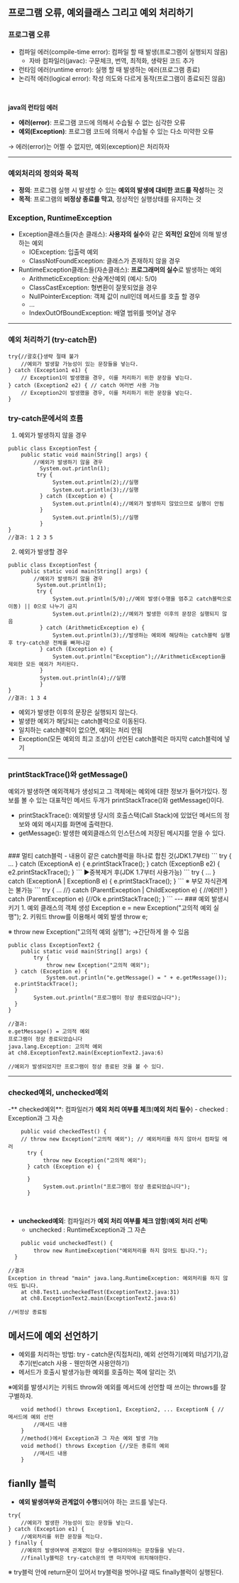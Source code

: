 ##  프로그램 오류, 예외클래스 그리고 예외 처리하기
### 프로그램 오류
- 컴파일 에러(compile-time error): 컴파일 할 때 발생(프로그램이 실행되지 않음)
	- 자바 컴파일러(javac): 구문체크, 번역, 최적화, 생략된 코드 추가
- 런타임 에러(runtime error): 실행 할 때 발생하는 에러(프로그램 종료)
- 논리적 에러(logical error): 작성 의도와 다르게 동작(프로그램이 종료되진 않음)
<br>

**java의 런타임 에러**
- **에러(error)**: 프로그램 코드에 의해서 수습될 수 없는 심각한 오류
- **예외(Exception)**: 프로그램 코드에 의해서 수습될 수 있는 다소 미약한 오류

→ 에러(error)는 어쩔 수 없지만, 예외(exception)은 처리하자

---
### 예외처리의 정의와 목적
- **정의**: 프로그램 실행 시 발생할 수 있는 **예외의 발생에 대비한 코드를 작성**하는 것
- **목적**: 프로그램의 **비정상 종료를 막고**, 정상적인 실행상태를 유지하는 것

### Exception, RuntimeException
- Exception클래스들(자손 클래스): **사용자의 실수**와 같은 **외적인 요인**에 의해 발생하는 예외 
	- IOException: 입출력 예외
	- ClassNotFoundException:  클래스가 존재하지 않을 경우
- RuntimeException클래스들(자손클래스): **프로그래머의 실수**로 발생하는 예외
	- ArithmeticException: 산술계산예외 (예시: 5/0)
	- ClassCastException: 형변환이 잘못되었을 경우 
	- NullPointerException: 객체 값이 null인데 메서드를 호출 할 경우
	- ...
	- IndexOutOfBoundException: 배열 범위를 벗어날 경우

---
### 예외 처리하기 (try-catch문)
```
try{//괄호{}생략 절때 불가
	//예외가 발생할 가능성이 있는 문장들을 넣는다.
} catch (Exception1 e1) {
	// Exception1이 발생했을 경우, 이를 처리하기 위한 문장을 넣는다.
} catch (Exception2 e2) { // catch 여러번 사용 가능
	// Exception2이 발생했을 경우, 이를 처리하기 위한 문장을 넣는다.
}
```
### try-catch문에서의 흐름
1. 예외가 발생하지 않을 경우
```
public class ExceptionTest {  
    public static void main(String[] args) {  
        //예외가 발생하기 않을 경우  
		  System.out.println(1);  
		 try {  
		      System.out.println(2);//실행  
			  System.out.println(3);//실행  
		  } catch (Exception e) {  
		      System.out.println(4);//예외가 발생하지 않았으므로 실행이 안됨  
		  }  
		      System.out.println(5);//실행  
		  }  
}
//결과: 1 2 3 5
```
2. 예외가 발생할 경우
```
public class ExceptionTest {  
    public static void main(String[] args) {  
        //예외가 발생하기 않을 경우  
		 System.out.println(1);  
		 try {  
		      System.out.println(5/0);//예외 발생(수행을 멈추고 catch블럭으로 이동) || 0으로 나누기 금지  
			  System.out.println(2);//예외가 발생한 이후의 문장은 실행되지 않음  
		  } catch (ArithmeticException e) {  
		      System.out.println(3);//발생하는 예외에 해당하는 catch블럭 실행 후 try-catch문 전체를 빠져나감  
		  } catch (Exception e) {  
		      System.out.println("Exception");//ArithmeticException을 제외한 모든 예외가 처리된다.  
		  }  
		  System.out.println(4);//실행  
		  }  
}
//결과: 1 3 4
```
- 예외가 발생한 이후의 문장은 실행되지 않는다.
- 발생한 예외가 해당되는 catch블럭으로 이동된다.
- 일치하는 catch블럭이 없으면, 예외는 처리 안됨
- Exception(모든 예외의 최고 조상)이 선언된 catch블럭은  마지막 catch블럭에 넣기
 ---
### printStackTrace()와 getMessage()
예외가 발생하면 예외객체가 생성되고 그 객체에는 예외에 대한 정보가 들어가있다. 
정보를 볼 수 있는 대표적인 메서드 두개가 printStackTrace()와 getMessage()이다.
- printStackTrace(): 예외발생 당시의 호출스택(Call Stack)에 있었던 메서드의 정보와 예외 메시지를 화면에 출력한다.
- getMessage(): 발생한 예외클래스의 인스턴스에 저장된 메시지를 얻을 수 있다.
<br>
### 멀티 catch블럭
- 내용이 같은 catch블럭을 하나로 합친 것(JDK1.7부터)
```
try {
	...
} catch (ExceptionA e) {
	e.printStackTrace();
} catch (ExceptionB e2) {
	e2.printStackTrace();
} 
```
▶중복제거 후(JDK 1.7부터 사용가능)
```
try {
	...
} catch (ExceptionA | ExceptionB e) {
	e.printStackTrace();
}
```
※ 부모 자식관계는 불가능
```
try {
	...
//} catch (ParentException | ChildException e) { //에러!!
} catch (ParentException e) {//Ok
	e.printStackTrace();
}
```
---
### 예외 발생시키기
1. 예외 클래스의 객체 생성
	Exception e = new Exception("고의적 예외 실행");
2. 키워드 throw를 이용해서 예외 발생
	throw e;

※ throw new Exception("고의적 예외 실행"); →간단하게 쓸 수 있음
```
public class ExceptionText2 {  
    public static void main(String[] args) {  
        try {  
            throw new Exception("고의적 예외");  
  } catch (Exception e) {  
            System.out.println("e.getMessage() = " + e.getMessage());  
  e.printStackTrace();  
  }  
        System.out.println("프로그램이 정상 종료되었습니다");  
  }  
}

//결과: 
e.getMessage() = 고의적 예외
프로그램이 정상 종료되었습니다
java.lang.Exception: 고의적 예외
at ch8.ExceptionText2.main(ExceptionText2.java:6)

//예외가 발생되었지만 프로그램이 정상 종료된 것을 볼 수 있다.
```
---
 ### checked예외, unchecked예외
 -** checked예외**: 컴파일러가 **예외 처리 여부를 체크**(**예외 처리 필수**)
	 - checked : Exception과 그 자손
```
	public void checkedTest() {  
	// throw new Exception("고의적 예외"); // 예외처리를 하지 않아서 컴파일 에러  
	  try {  
	       throw new Exception("고의적 예외");  
	  } catch (Exception e) {
	  
	  }  
	       System.out.println("프로그램이 정상 종료되었습니다");  
	  }
```



<br> 

 - **unchecked예외**: 컴파일러가 **예외 처리 여부를 체크 암함**(**예외 처리 선택**)
	 - unchecked : RuntimeException과 그 자손 
```
    public void uncheckedTest() {  
        throw new RuntimeException("예외처리를 하지 않아도 됩니다.");  
  }

//결과
Exception in thread "main" java.lang.RuntimeException: 예외처리를 하지 않아도 됩니다.
	at ch8.Test1.uncheckedTest(ExceptionText2.java:31)
	at ch8.ExceptionText2.main(ExceptionText2.java:6)

//비정상 종료됨
```

## 메서드에 예외 선언하기
- 예외를 처리하는 방법: try - catch문(직접처리), 예외 선언하기(예외 떠넘기기),감추기(빈catch 사용 - 웬만하면 사용안하기)
- 메서드가 호출시 발생가능한 예외를 호출하는 쪽에 알리는 것\

※예외를 발생시키는 키워드 throw와 예외를 메서드에 선언할 때 쓰이는 throws를 잘 구별하자.
```
	void method() throws Exception1, Exception2, ... ExceptionN { // 메서드에 예외 선언
		//메서드 내용
	}
	//method()에서 Exception과 그 자손 예외 발생 가능
	void method() throws Exception {//모든 종류의 예외
		//메서드 내용
	}
```

## fianlly 블럭
- **예외 발생여부와 관계없이 수행**되어야 하는 코드를 넣는다.
```
try{
	//예외가 발생한 가능성이 있는 문장들 넣는다.
} catch (Exception e1) {
	//예외처리를 위한 문장을 적는다.
} finally {
	//예외의 발생여부에 관계없이 항상 수행되어야하는 문장들을 넣는다.
	//finally블럭은 try-catch문의 맨 마지막에 위치해야한다.
```
※ try블럭 안에 return문이 있어서 try블럭을 벗어나갈 때도 finally블럭이 실행된다.

